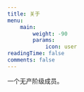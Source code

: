 ```yaml
---
title: 关于
menu:
    main: 
        weight: -90
        params:
            icon: user
readingTime: false
comments: false
---
```


一个无产阶级成员。